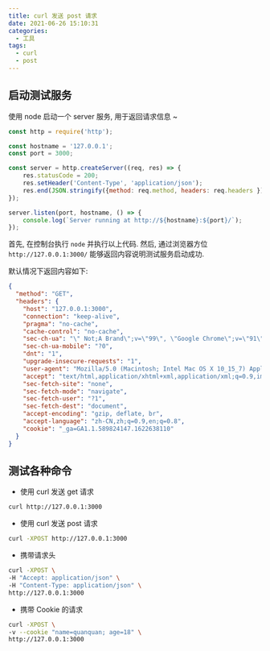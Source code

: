 ```yaml
---
title: curl 发送 post 请求
date: 2021-06-26 15:10:31
categories:
  - 工具
tags:
  - curl
  - post
---
```


## 启动测试服务

使用 node 启动一个 server 服务, 用于返回请求信息 ~

```js
const http = require('http');

const hostname = '127.0.0.1';
const port = 3000;

const server = http.createServer((req, res) => {
    res.statusCode = 200;
    res.setHeader('Content-Type', 'application/json');
    res.end(JSON.stringify({method: req.method, headers: req.headers }));
});

server.listen(port, hostname, () => {
    console.log(`Server running at http://${hostname}:${port}/`);
});
```

<!-- more -->

首先, 在控制台执行 `node` 并执行以上代码.
然后, 通过浏览器方位 `http://127.0.0.1:3000/` 能够返回内容说明测试服务启动成功.

默认情况下返回内容如下:
```json
{
  "method": "GET",
  "headers": {
    "host": "127.0.0.1:3000",
    "connection": "keep-alive",
    "pragma": "no-cache",
    "cache-control": "no-cache",
    "sec-ch-ua": "\" Not;A Brand\";v=\"99\", \"Google Chrome\";v=\"91\", \"Chromium\";v=\"91\"",
    "sec-ch-ua-mobile": "?0",
    "dnt": "1",
    "upgrade-insecure-requests": "1",
    "user-agent": "Mozilla/5.0 (Macintosh; Intel Mac OS X 10_15_7) AppleWebKit/537.36 (KHTML, like Gecko) Chrome/91.0.4472.114 Safari/537.36",
    "accept": "text/html,application/xhtml+xml,application/xml;q=0.9,image/avif,image/webp,image/apng,*/*;q=0.8,application/signed-exchange;v=b3;q=0.9",
    "sec-fetch-site": "none",
    "sec-fetch-mode": "navigate",
    "sec-fetch-user": "?1",
    "sec-fetch-dest": "document",
    "accept-encoding": "gzip, deflate, br",
    "accept-language": "zh-CN,zh;q=0.9,en;q=0.8",
    "cookie": "_ga=GA1.1.589824147.1622638110"
  }
}
```

## 测试各种命令

- 使用 curl 发送 get 请求

```bash
curl http://127.0.0.1:3000
```

- 使用 curl 发送 post 请求

```bash
curl -XPOST http://127.0.0.1:3000
```

- 携带请求头

```bash
curl -XPOST \
-H "Accept: application/json" \
-H "Content-Type: application/json" \
http://127.0.0.1:3000
```

- 携带 Cookie 的请求

```bash
curl -XPOST \
-v --cookie "name=quanquan; age=18" \
http://127.0.0.1:3000
```
